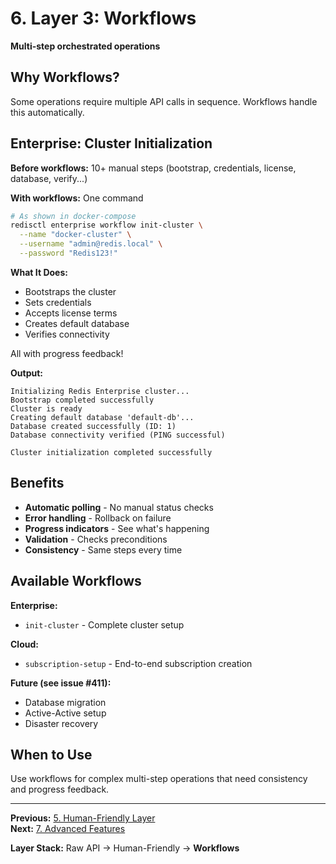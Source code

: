 # 6. Layer 3: Workflows

**Multi-step orchestrated operations**

## Why Workflows?

Some operations require multiple API calls in sequence. Workflows handle this automatically.

## Enterprise: Cluster Initialization

**Before workflows:** 10+ manual steps (bootstrap, credentials, license, database, verify...)

**With workflows:** One command

```bash
# As shown in docker-compose
redisctl enterprise workflow init-cluster \
  --name "docker-cluster" \
  --username "admin@redis.local" \
  --password "Redis123!"
```

**What It Does:**
- Bootstraps the cluster
- Sets credentials
- Accepts license terms
- Creates default database
- Verifies connectivity

All with progress feedback!

**Output:**
```
Initializing Redis Enterprise cluster...
Bootstrap completed successfully
Cluster is ready
Creating default database 'default-db'...
Database created successfully (ID: 1)
Database connectivity verified (PING successful)

Cluster initialization completed successfully
```

## Benefits

- **Automatic polling** - No manual status checks
- **Error handling** - Rollback on failure
- **Progress indicators** - See what's happening
- **Validation** - Checks preconditions
- **Consistency** - Same steps every time

## Available Workflows

**Enterprise:**
- `init-cluster` - Complete cluster setup

**Cloud:**
- `subscription-setup` - End-to-end subscription creation

**Future (see issue #411):**
- Database migration
- Active-Active setup
- Disaster recovery

## When to Use

Use workflows for complex multi-step operations that need consistency and progress feedback.

---

**Previous:** [5. Human-Friendly Layer](./05-human-friendly.md)  
**Next:** [7. Advanced Features](./07-advanced.md)

**Layer Stack:** Raw API → Human-Friendly → **Workflows**
